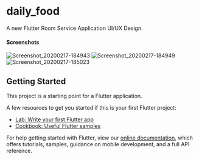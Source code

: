 # daily_food

A new Flutter Room Service Application UI/UX Design.

#### Screenshots
![Screenshot_20200217-184943](https://user-images.githubusercontent.com/37204706/74657685-c9d07100-51b6-11ea-960d-4c80df44b04f.jpg)
![Screenshot_20200217-184949](https://user-images.githubusercontent.com/37204706/74657873-2338a000-51b7-11ea-8162-112ba70f2ea3.jpg)
![Screenshot_20200217-185023](https://user-images.githubusercontent.com/37204706/74657697-d1901580-51b6-11ea-8c99-784886dc5c37.jpg)


## Getting Started

This project is a starting point for a Flutter application.

A few resources to get you started if this is your first Flutter project:

- [Lab: Write your first Flutter app](https://flutter.dev/docs/get-started/codelab)
- [Cookbook: Useful Flutter samples](https://flutter.dev/docs/cookbook)

For help getting started with Flutter, view our
[online documentation](https://flutter.dev/docs), which offers tutorials,
samples, guidance on mobile development, and a full API reference.

